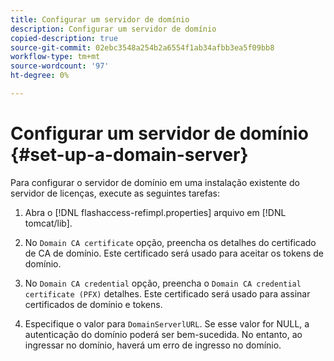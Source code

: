 ```yaml
---
title: Configurar um servidor de domínio
description: Configurar um servidor de domínio
copied-description: true
source-git-commit: 02ebc3548a254b2a6554f1ab34afbb3ea5f09bb8
workflow-type: tm+mt
source-wordcount: '97'
ht-degree: 0%

---
```


# Configurar um servidor de domínio {#set-up-a-domain-server}

Para configurar o servidor de domínio em uma instalação existente do servidor de licenças, execute as seguintes tarefas:

1. Abra o [!DNL flashaccess-refimpl.properties] arquivo em [!DNL tomcat/lib].

1. No `Domain CA certificate` opção, preencha os detalhes do certificado de CA de domínio. Este certificado será usado para aceitar os tokens de domínio.
1. No `Domain CA credential` opção, preencha o `Domain CA credential certificate (PFX)` detalhes. Este certificado será usado para assinar certificados de domínio e tokens.

1. Especifique o valor para `DomainServerlURL`. Se esse valor for NULL, a autenticação do domínio poderá ser bem-sucedida. No entanto, ao ingressar no domínio, haverá um erro de ingresso no domínio.
